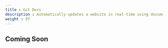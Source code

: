 ```yaml
---
title : Git Docs
description : Automatically updates a website in real-time using documentation that lives in your git repository.
weight : 97
---
```


## Coming Soon 

